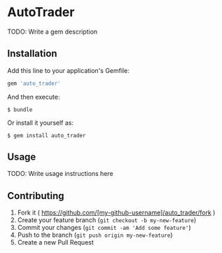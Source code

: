 # AutoTrader

TODO: Write a gem description

## Installation

Add this line to your application's Gemfile:

```ruby
gem 'auto_trader'
```

And then execute:

    $ bundle

Or install it yourself as:

    $ gem install auto_trader

## Usage

TODO: Write usage instructions here

## Contributing

1. Fork it ( https://github.com/[my-github-username]/auto_trader/fork )
2. Create your feature branch (`git checkout -b my-new-feature`)
3. Commit your changes (`git commit -am 'Add some feature'`)
4. Push to the branch (`git push origin my-new-feature`)
5. Create a new Pull Request
